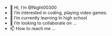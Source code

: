 - 👋 Hi, I’m @Night00300
- 👀 I’m interested in coding, playing video games.
- 🌱 I’m currently learning In high school
- 💞️ I’m looking to collaborate on ...
- 📫 How to reach me ...

<!---
Night00300/Night00300 is a ✨ special ✨ repository because its `README.md` (this file) appears on your GitHub profile.
You can click the Preview link to take a look at your changes.
--->
